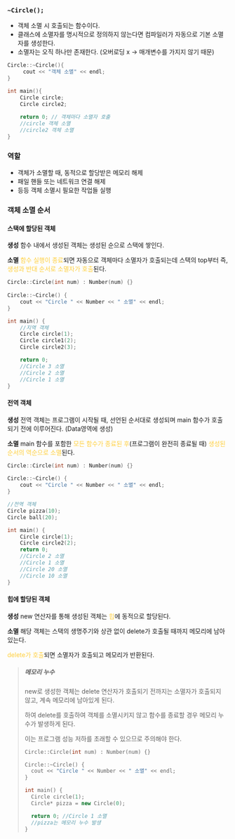 ### `~Circle();`
- 객체 소멸 시 호출되는 함수이다.
- 클래스에 소멸자를 명시적으로 정의하지 않는다면 컴파일러가 자동으로 기본 소멸자를 생성한다.
- 소멸자는 오직 하나만 존재한다. (오버로딩 x -> 매개변수를 가지지 않기 때문)
```cpp title:소멸자
Circle::~Circle(){
	 cout << "객체 소멸" << endl;
}

int main(){
	Circle circle;
	Circle circle2;
	
	return 0; // 객체마다 소멸자 호출
	//circle 객체 소멸
	//circle2 객체 소멸
}
```

### 역할
- 객체가 소멸할 때, 동적으로 할당받은 메모리 해제
- 패일 핸들 또는 네트워크 연결 해제
- 등등 객체 소멸시 필요한 작업들 실행


### 객체 소멸 순서
#### 스택에 할당된 객체
**생성**
함수 내에서 생성된 객체는 생성된 순으로 스택에 쌓인다. 

**소멸**
<span style="color:rgb(255, 207, 61)">함수 실행이 종료</span>되면 자동으로 객체마다 소멸자가 호출되는데 스택의 top부터 즉, <span style="color:rgb(255, 207, 61)">생성과 반대 순서로 소멸자가 호출</span>된다.
```cpp title:스택할당객체소멸순서
Circle::Circle(int num) : Number(num) {}
 
Circle::~Circle() {
	cout << "Circle " << Number << " 소멸" << endl;
}

int main() {
	//지역 객체
	Circle circle(1);
	Circle circle1(2);
	Circle circle2(3);

	return 0;
	//Circle 3 소멸
	//Circle 2 소멸
	//Circle 1 소멸
} 
```

#### 전역 객체
**생성**
전역 객체는 프로그램이 시작될 때, 선언된 순서대로 생성되며 main 함수가 호출되기 전에 이루어진다. (Data영역에 생성)

**소멸**
main 함수를 포함한 <span style="color:rgb(255, 207, 61)">모든 함수가 종료된 후</span>(프로그램이 완전히 종료될 때) <span style="color:rgb(255, 207, 61)">생성된 순서의 역순으로 소멸</span>된다.
```cpp title:전역객체소멸순서
Circle::Circle(int num) : Number(num) {}
 
Circle::~Circle() {
	cout << "Circle " << Number << " 소멸" << endl;
}

//전역 객체
Circle pizza(10);
Circle ball(20);

int main() {
	Circle circle(1);
	Circle circle2(2);
	return 0;
	//Circle 2 소멸
	//Circle 1 소멸
	//Circle 20 소멸
	//Circle 10 소멸
}
```

#### 힙에 할당된 객체
**생성**
new 연산자를 통해 생성된 객체는 <span style="color:rgb(255, 207, 61)">힙</span>에 동적으로 할당된다. 

**소멸**
해당 객체는 스택의 생명주기와 상관 없이 delete가 호출될 때까지 메모리에 남아있는다.

<span style="color:rgb(255, 207, 61)">delete가 호출</span>되면 소멸자가 호출되고 메모리가 반환된다.

>##### 메모리 누수 
> new로 생성한 객체는 delete 연산자가 호출되기 전까지는 소멸자가 호출되지 않고, 계속 메모리에 남아있게 된다.
> 
>하여 delete를 호출하여 객체를 소멸시키지 않고 함수를 종료할 경우 메모리 누수가 발생하게 된다.
>
>이는 프로그램 성능 저하를 초래할 수 있으므로 주의해야 한다.
>```cpp title:메모리누수
>Circle::Circle(int num) : Number(num) {}
>
>Circle::~Circle() {
>	cout << "Circle " << Number << " 소멸" << endl;
>}
>
>int main() {
>	Circle circle(1);
>	Circle* pizza = new Circle(0);
>
>	return 0; //Circle 1 소멸
>	//pizza는 메모리 누수 발생
>}
>```